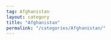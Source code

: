 ```yaml
---
tag: Afghanistan
layout: category
title: "Afghanistan"
permalink: "/categories/Afghanistan/"
---
```

